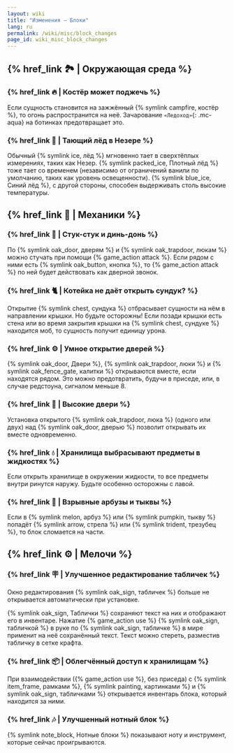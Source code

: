 ```yaml
---
layout: wiki
title: "Изменения — Блоки"
lang: ru
permalink: /wiki/misc/block_changes
page_id: wiki_misc_block_changes
---
```


## {% href_link 🏞️ | Окружающая среда %}

### {% href_link 🔥 | Костёр может поджечь %}
Если сущность становится на зажжённый {% symlink campfire, костёр %}, то огонь распространится на неё. Зачарование `«Ледоход»`{: .mc-aqua} на ботинках предотвращает это.

### {% href_link 🧊 | Тающий лёд в Незере %}
Обычный {% symlink ice, лёд %} мгновенно тает в сверхтёплых измерениях, таких как Незер. {% symlink packed_ice, Плотный лёд %} тоже тает со временем (независимо от ограничений ванили по умолчанию, таких как уровень освещенности). {% symlink blue_ice, Синий лёд %}, с другой стороны, способен выдерживать столь высокие температуры.



## {% href_link 🔧 | Механики %}

### {% href_link 🔔 | Стук-стук и динь-донь %}
По {% symlink oak_door, дверям %} и {% symlink oak_trapdoor, люкам %} можно стучать при помощи {% game_action attack %}. Если рядом с ними есть {% symlink oak_button, кнопка %}, то {% game_action attack %} по ней будет действовать как дверной звонок.

### {% href_link 🐈 | Котейка не даёт открыть сундук? %}
Открытие {% symlink chest, сундука %} отбрасывает сущности на нём в направлении крышки. Но будьте осторожны! Если позади крышки есть стена или во время закрытия крышки на {% symlink chest, сундуке %} находится моб, то сущность получит единицу урона.

### {% href_link ⚙️ | Умное открытие дверей %}
{% symlink oak_door, Двери %}, {% symlink oak_trapdoor, люки %} и {% symlink oak_fence_gate, калитки %} открываются вместе, если находятся рядом. Это можно предотвратить, будучи в приседе, или, в случае редстоуна, сигналом меньше 8.

### {% href_link 🚪 | Высокие двери %}
Установка открытого {% symlink oak_trapdoor, люка %} (одного или двух) над {% symlink oak_door, дверью %} позволит открывать их вместе одновременно.

### {% href_link 💧 | Хранилища выбрасывают предметы в жидкостях %}
Если открыть хранилище в окружении жидкости, то все предметы внутри ринутся наружу. Будьте особенно осторожны с лавой.

### {% href_link 🍈 | Взрывные арбузы и тыквы %}
Если в {% symlink melon, арбуз %} или {% symlink pumpkin, тыкву %} попадёт {% symlink arrow, стрела %} или {% symlink trident, трезубец %}, то блок сломается на части.



## {% href_link ⚙️ | Мелочи %}

### {% href_link 🪧 | Улучшенное редактирование табличек %}
Окно редактирования {% symlink oak_sign, табличек %} больше не открывается автоматически при установке.

{% symlink oak_sign, Таблички %} сохраняют текст на них и отображают его в инвентаре. Нажатие {% game_action use %} {% symlink oak_sign, табличкой %} в руке по {% symlink oak_sign, табличке %} в мире применит на неё сохранённый текст. Текст можно стереть, разместив табличку в сетке крафта.

### {% href_link 📦 | Облегчённый доступ к хранилищам %}
При взаимодействии ({% game_action use %}, без приседа) с {% symlink item_frame, рамками %}, {% symlink painting, картинками %} и {% symlink oak_sign, табличками %} открывается инвентарь блока, который находится за ними.

### {% href_link 🎶 | Улучшенный нотный блок %}
{% symlink note_block, Нотные блоки %} показывают ноту и инструмент, которые сейчас проигрываются.
